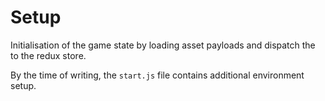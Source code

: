 # Setup

Initialisation of the game state by loading asset payloads
and dispatch the to the redux store.

By the time of writing, the `start.js` file contains additional
environment setup.
